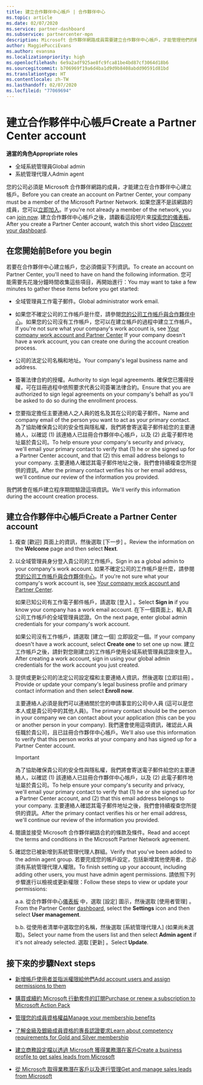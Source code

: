 ```yaml
---
title: 建立合作夥伴中心帳戶 | 合作夥伴中心
ms.topic: article
ms.date: 02/07/2020
ms.service: partner-dashboard
ms.subservice: partnercenter-mpn
description: Microsoft 合作夥伴網路成員需要建立合作夥伴中心帳戶，才能管理他們的網路權益和專長認證，以及建立商務設定檔。
author: MaggiePucciEvans
ms.author: evansma
ms.localizationpriority: high
ms.openlocfilehash: 6e9a2adf925ae8fc9fca81be4bd87cf3064d18b6
ms.sourcegitcommit: b706969f19a6d4ba1d9d9b8408abdd90591d81bd
ms.translationtype: HT
ms.contentlocale: zh-TW
ms.lasthandoff: 02/07/2020
ms.locfileid: "77069694"
---
```

# <a name="create-a-partner-center-account"></a><span data-ttu-id="1bfa3-103">建立合作夥伴中心帳戶</span><span class="sxs-lookup"><span data-stu-id="1bfa3-103">Create a Partner Center account</span></span>

<span data-ttu-id="1bfa3-104">**適當的角色**</span><span class="sxs-lookup"><span data-stu-id="1bfa3-104">**Appropriate roles**</span></span>

- <span data-ttu-id="1bfa3-105">全域系統管理員</span><span class="sxs-lookup"><span data-stu-id="1bfa3-105">Global admin</span></span>
- <span data-ttu-id="1bfa3-106">系統管理代理人</span><span class="sxs-lookup"><span data-stu-id="1bfa3-106">Admin agent</span></span>

<span data-ttu-id="1bfa3-107">您的公司必須是 Microsoft 合作夥伴網路的成員，才能建立在合作夥伴中心建立帳戶。</span><span class="sxs-lookup"><span data-stu-id="1bfa3-107">Before you can create an account on Partner Center, your company must be a member of the Microsoft Partner Network.</span></span> <span data-ttu-id="1bfa3-108">如果您還不是該網路的成員，您可以[立即加入](https://partner.microsoft.com/commercial#)。</span><span class="sxs-lookup"><span data-stu-id="1bfa3-108">If you're not already a member of the network, you can [join now](https://partner.microsoft.com/commercial#).</span></span> <span data-ttu-id="1bfa3-109">建立合作夥伴中心帳戶之後，請觀看這段短片來[探索您的儀表板](https://vimeo.com/290338211)。</span><span class="sxs-lookup"><span data-stu-id="1bfa3-109">After you create a Partner Center account, watch this short video [Discover your dashboard](https://vimeo.com/290338211).</span></span>

## <a name="before-you-begin"></a><span data-ttu-id="1bfa3-110">在您開始前</span><span class="sxs-lookup"><span data-stu-id="1bfa3-110">Before you begin</span></span>

<span data-ttu-id="1bfa3-111">若要在合作夥伴中心建立帳戶，您必須備妥下列資訊。</span><span class="sxs-lookup"><span data-stu-id="1bfa3-111">To create an account on Partner Center, you'll need to have on hand the following information.</span></span> <span data-ttu-id="1bfa3-112">您可能需要先花幾分鐘時間收集這些項目，再開始進行：</span><span class="sxs-lookup"><span data-stu-id="1bfa3-112">You may want to take a few minutes to gather these items before you get started:</span></span>

-   <span data-ttu-id="1bfa3-113">全域管理員工作電子郵件。</span><span class="sxs-lookup"><span data-stu-id="1bfa3-113">Global administrator work email.</span></span>

-   <span data-ttu-id="1bfa3-114">如果您不確定公司的工作帳戶是什麼，請參閱[您的公司工作帳戶與合作夥伴中心](azure-active-directory-tenants-and-partner-center.md)。如果您的公司沒有工作帳戶，您可以在建立帳戶的過程中建立工作帳戶。</span><span class="sxs-lookup"><span data-stu-id="1bfa3-114">If you're not sure what your company's work account is, see [Your company work account and Partner Center](azure-active-directory-tenants-and-partner-center.md) If your company doesn't have a work account, you can create one during the account creation process.</span></span> 

-   <span data-ttu-id="1bfa3-115">公司的法定公司名稱和地址。</span><span class="sxs-lookup"><span data-stu-id="1bfa3-115">Your company's legal business name and address.</span></span>  

-   <span data-ttu-id="1bfa3-116">簽署法律合約的授權。</span><span class="sxs-lookup"><span data-stu-id="1bfa3-116">Authority to sign legal agreements.</span></span> <span data-ttu-id="1bfa3-117">確保您已獲得授權，可在註冊過程中依照要求代表公司簽署法律合約。</span><span class="sxs-lookup"><span data-stu-id="1bfa3-117">Ensure that you are authorized to sign legal agreements on your company's behalf as you'll be asked to do so during the enrollment process.</span></span>

-   <span data-ttu-id="1bfa3-118">您要指定擔任主要連絡人之人員的姓名及其在公司的電子郵件。</span><span class="sxs-lookup"><span data-stu-id="1bfa3-118">Name and company email of the person you want to act as your primary contact.</span></span> <span data-ttu-id="1bfa3-119">為了協助確保貴公司的安全性與隱私權，我們將會寄送電子郵件給您的主要連絡人，以確認 (1) 該連絡人已註冊合作夥伴中心帳戶，以及 (2) 此電子郵件地址屬於貴公司。</span><span class="sxs-lookup"><span data-stu-id="1bfa3-119">To help ensure your company's security and privacy, we'll email your primary contact to verify that (1) he or she signed up for a Partner Center account, and that (2) this email address belongs to your company.</span></span> <span data-ttu-id="1bfa3-120">主要連絡人確認其電子郵件地址之後，我們會持續複查您所提供的資訊。</span><span class="sxs-lookup"><span data-stu-id="1bfa3-120">After the primary contact verifies his or her email address, we'll continue our review of the information you provided.</span></span>

<span data-ttu-id="1bfa3-121">我們將會在帳戶建立程序期間驗證這項資訊。</span><span class="sxs-lookup"><span data-stu-id="1bfa3-121">We'll verify this information during the account creation process.</span></span> 
 
## <a name="create-a-partner-center-account"></a><span data-ttu-id="1bfa3-122">建立合作夥伴中心帳戶</span><span class="sxs-lookup"><span data-stu-id="1bfa3-122">Create a Partner Center account</span></span>

1.  <span data-ttu-id="1bfa3-123">複查 [歡迎]  頁面上的資訊，然後選取 [下一步]  。</span><span class="sxs-lookup"><span data-stu-id="1bfa3-123">Review the information on the **Welcome** page and then select **Next**.</span></span>

2.  <span data-ttu-id="1bfa3-124">以全域管理員身分登入貴公司的工作帳戶。</span><span class="sxs-lookup"><span data-stu-id="1bfa3-124">Sign in as a global admin to your company's work account.</span></span> <span data-ttu-id="1bfa3-125">如果不確定公司的工作帳戶是什麼，請參閱[您的公司工作帳戶與合作夥伴中心](azure-active-directory-tenants-and-partner-center.md)。</span><span class="sxs-lookup"><span data-stu-id="1bfa3-125">If you're not sure what your company's work account   is, see [Your company work account and Partner Center](azure-active-directory-tenants-and-partner-center.md).</span></span>

    <span data-ttu-id="1bfa3-126">如果已知公司有工作電子郵件帳戶，請選取 [登入]  。</span><span class="sxs-lookup"><span data-stu-id="1bfa3-126">Select **Sign in** if you know your company has a work email account.</span></span> <span data-ttu-id="1bfa3-127">在下一個頁面上，輸入貴公司工作帳戶的全域管理員認證。</span><span class="sxs-lookup"><span data-stu-id="1bfa3-127">On the next page, enter global admin credentials for your company's work account.</span></span> 

    <span data-ttu-id="1bfa3-128">如果公司沒有工作帳戶，請選取 [建立一個]  立即設定一個。</span><span class="sxs-lookup"><span data-stu-id="1bfa3-128">If your company doesn't have a work account, select **Create one** to set one up now.</span></span> <span data-ttu-id="1bfa3-129">建立工作帳戶之後，請針對您剛建立的工作帳戶使用全域系統管理員認證來登入。</span><span class="sxs-lookup"><span data-stu-id="1bfa3-129">After creating a work account, sign in using your global admin credentials for the work account you just created.</span></span>

3.  <span data-ttu-id="1bfa3-130">提供或更新公司的法定公司設定檔和主要連絡人資訊，然後選取 [立即註冊]  。</span><span class="sxs-lookup"><span data-stu-id="1bfa3-130">Provide or update your company's legal business profile and primary contact information and then select **Enroll now**.</span></span> 

    <span data-ttu-id="1bfa3-131">主要連絡人必須是我們可以連絡關於您的申請事宜的公司中人員 (這可以是您本人或是貴公司中的其他人員)。</span><span class="sxs-lookup"><span data-stu-id="1bfa3-131">The primary contact should be the person in your company we can contact about your application (this can be you or another person in your company).</span></span> <span data-ttu-id="1bfa3-132">我們還會使用這項資訊，確認此人員任職於貴公司，且已註冊合作夥伴中心帳戶。</span><span class="sxs-lookup"><span data-stu-id="1bfa3-132">We'll also use this information to verify that this person works at your company and has signed up for a Partner Center account.</span></span>

    > [!IMPORTANT]  
    > <span data-ttu-id="1bfa3-133">為了協助確保貴公司的安全性與隱私權，我們將會寄送電子郵件給您的主要連絡人，以確認 (1) 該連絡人已註冊合作夥伴中心帳戶，以及 (2) 此電子郵件地址屬於貴公司。</span><span class="sxs-lookup"><span data-stu-id="1bfa3-133">To help ensure your company's security and privacy, we'll email your primary contact to verify that (1) he or she signed up for a Partner Center account, and (2) that this email address belongs to your company.</span></span> <span data-ttu-id="1bfa3-134">主要連絡人確認其電子郵件地址之後，我們會持續複查您所提供的資訊。</span><span class="sxs-lookup"><span data-stu-id="1bfa3-134">After the primary contact verifies his or her email address, we'll continue our review of the information you provided.</span></span>

4.  <span data-ttu-id="1bfa3-135">閱讀並接受 Microsoft 合作夥伴網路合約的條款及條件。</span><span class="sxs-lookup"><span data-stu-id="1bfa3-135">Read and accept the terms and conditions in the Microsoft Partner Network agreement.</span></span> 

5.  <span data-ttu-id="1bfa3-136">確認您已被新增到系統管理代理人群組。</span><span class="sxs-lookup"><span data-stu-id="1bfa3-136">Verify that you've been added to the admin agent group.</span></span> <span data-ttu-id="1bfa3-137">若要完成您的帳戶設定，包括新增其他使用者，您必須有系統管理代理人權限。</span><span class="sxs-lookup"><span data-stu-id="1bfa3-137">To finish setting up your account, including adding other users, you must have admin agent permissions.</span></span> <span data-ttu-id="1bfa3-138">請依照下列步驟進行以檢視或更新權限：</span><span class="sxs-lookup"><span data-stu-id="1bfa3-138">Follow these steps to view or update your permissions:</span></span>

    <span data-ttu-id="1bfa3-139">a.</span><span class="sxs-lookup"><span data-stu-id="1bfa3-139">a.</span></span> <span data-ttu-id="1bfa3-140">從合作夥伴中心[儀表板](https://partner.microsoft.com/dashboard/home**) 中，選取 [設定]  圖示，然後選取 [使用者管理]  。</span><span class="sxs-lookup"><span data-stu-id="1bfa3-140">From the Partner Center [dashboard](https://partner.microsoft.com/dashboard/home**), select the **Settings** icon and then select **User management**.</span></span>  

    <span data-ttu-id="1bfa3-141">b.</span><span class="sxs-lookup"><span data-stu-id="1bfa3-141">b.</span></span> <span data-ttu-id="1bfa3-142">從使用者清單中選取您的名稱，然後選取 [系統管理代理人]  (如果尚未選取)。</span><span class="sxs-lookup"><span data-stu-id="1bfa3-142">Select your name from the users list and then select **Admin agent** if it's not already selected.</span></span> <span data-ttu-id="1bfa3-143">選取 [更新]  。</span><span class="sxs-lookup"><span data-stu-id="1bfa3-143">Select **Update**.</span></span>  

## <a name="next-steps"></a><span data-ttu-id="1bfa3-144">接下來的步驟</span><span class="sxs-lookup"><span data-stu-id="1bfa3-144">Next steps</span></span>

-   [<span data-ttu-id="1bfa3-145">新增帳戶使用者並指派權限給他們</span><span class="sxs-lookup"><span data-stu-id="1bfa3-145">Add account users and assign permissions to them</span></span>](create-user-accounts-and-set-permissions.md)

-   [<span data-ttu-id="1bfa3-146">購買或續約 Microsoft 行動套件的訂閱</span><span class="sxs-lookup"><span data-stu-id="1bfa3-146">Purchase or renew a subscription to Microsoft Action Pack</span></span>](mpn-get-action-pack.md)

-   [<span data-ttu-id="1bfa3-147">管理您的成員資格權益</span><span class="sxs-lookup"><span data-stu-id="1bfa3-147">Manage your membership benefits</span></span>](manage-your-partner-network-benefits.md)

-   [<span data-ttu-id="1bfa3-148">了解金級及銀級成員資格的專長認證要求</span><span class="sxs-lookup"><span data-stu-id="1bfa3-148">Learn about competency requirements for Gold and Silver membership</span></span>](https://partner.microsoft.com/membership/competencies)

-   [<span data-ttu-id="1bfa3-149">建立商務設定檔以透過 Microsoft 獲得業務潛在客戶</span><span class="sxs-lookup"><span data-stu-id="1bfa3-149">Create a business profile to get sales leads from Microsoft</span></span>](create-a-marketing-profile.md)

-   [<span data-ttu-id="1bfa3-150">從 Microsoft 取得業務潛在客戶以及進行管理</span><span class="sxs-lookup"><span data-stu-id="1bfa3-150">Get and manage sales leads from Microsoft</span></span>](responding-to-referrals.md)